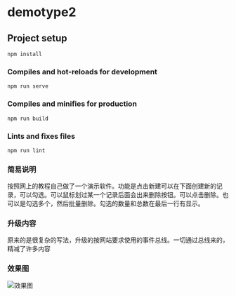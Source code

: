 # demotype2

## Project setup
```
npm install
```

### Compiles and hot-reloads for development
```
npm run serve
```

### Compiles and minifies for production
```
npm run build
```

### Lints and fixes files
```
npm run lint
```

### 简易说明
按照网上的教程自己做了一个演示软件。功能是点击新建可以在下面创建新的记录，可以勾选。可以鼠标划过某一个记录后面会出来删除按钮。可以点击删除。也可以是勾选多个，然后批量删除。勾选的数量和总数在最后一行有显示。
### 升级内容
原来的是很复杂的写法，升级的按网站要求使用的事件总线。一切通过总线来的，精减了许多内容

### 效果图
![效果图](https://user-images.githubusercontent.com/23656961/167122078-a6433cdf-516f-45a5-a962-949c27814911.png)
